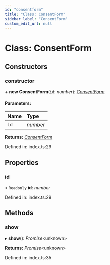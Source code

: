 ```yaml
---
id: "consentform"
title: "Class: ConsentForm"
sidebar_label: "ConsentForm"
custom_edit_url: null
---
```


# Class: ConsentForm

## Constructors

### constructor

\+ **new ConsentForm**(`id`: *number*): [*ConsentForm*](consentform.md)

#### Parameters:

| Name | Type |
| :------ | :------ |
| `id` | *number* |

**Returns:** [*ConsentForm*](consentform.md)

Defined in: index.ts:29

## Properties

### id

• `Readonly` **id**: *number*

Defined in: index.ts:29

## Methods

### show

▸ **show**(): *Promise*<unknown\>

**Returns:** *Promise*<unknown\>

Defined in: index.ts:35
